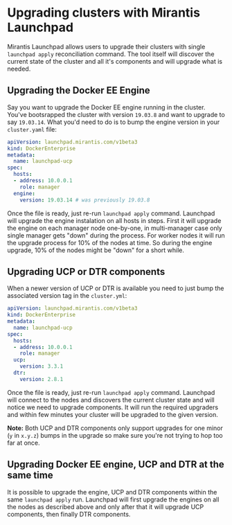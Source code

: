 # Upgrading clusters with Mirantis Launchpad

Mirantis Launchpad allows users to upgrade their clusters with  single `launchpad apply` reconciliation command. The tool itself will discover the current state of the cluster and all it's components and will upgrade what is needed.

## Upgrading the Docker EE Engine

Say you want to upgrade the Docker EE engine running in the cluster. You've bootsrapped the cluster with version `19.03.8` and want to upgrade to say `19.03.14`. What you'd need to do is to bump the engine version in your `cluster.yaml` file:

```yaml
apiVersion: launchpad.mirantis.com/v1beta3
kind: DockerEnterprise
metadata:
  name: launchpad-ucp
spec:
  hosts:
  - address: 10.0.0.1
    role: manager
  engine:
    version: 19.03.14 # was previously 19.03.8
```
Once the file is ready, just re-run `launchpad apply` command. Launchpad will upgrade the engine instalation on all hosts in steps. First it will upgrade the engine on each manager node one-by-one, in multi-manager case only single manager gets "down" during the process. For worker nodes it will run the upgrade process for 10% of the nodes at time. So during the engine upgrade, 10% of the nodes might be "down" for a short while.

## Upgrading UCP or DTR components

When a newer version of UCP or DTR is available you need to just bump the associated version tag in the `cluster.yml`:

```yaml
apiVersion: launchpad.mirantis.com/v1beta3
kind: DockerEnterprise
metadata:
  name: launchpad-ucp
spec:
  hosts:
  - address: 10.0.0.1
    role: manager
  ucp:
    version: 3.3.1
  dtr:
    version: 2.8.1
```

Once the file is ready, just re-run `launchpad apply` command. Launchpad will connect to the nodes and discovers the current cluster state and will notice we need to upgrade components. It will run the required upgraders and within few minutes your cluster will be upgraded to the given version.

**Note:** Both UCP and DTR components only support upgrades for one minor (`y` in `x.y.z`) bumps in the upgrade so make sure you're not trying to hop too far at once.

## Upgrading Docker EE engine, UCP and DTR at the same time

It is possible to upgrade the engine, UCP and DTR components within the same `launchpad apply` run. Launchpad will first upgrade the engines on all the nodes as described above and only after that it will upgrade UCP components, then finally DTR components.
